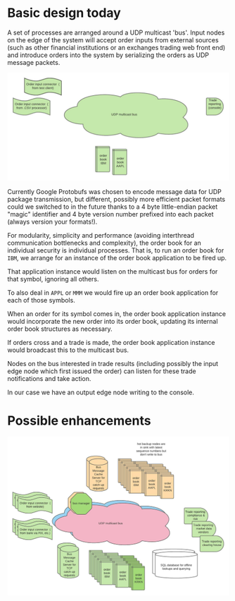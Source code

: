 # Basic design today

A set of processes are arranged around a UDP multicast 'bus'.  Input nodes on the edge of the system will accept order inputs from external sources (such as other financial institutions or an exchanges trading web front end) and introduce orders into the system by serializing the orders as UDP message packets.  


![Initial system](/docs/Today_UDP_multicast_exchange_diagram.jpeg)

Currently Google Protobufs was chosen to encode message data for UDP package transmission, but different, possibly more efficient packet formats could we switched to in the future thanks to a 4 byte little-endian packet "magic" identifier and 4 byte version number prefixed into each packet (always version your formats!).

For modularity, simplicity and performance (avoiding interthread communication bottlenecks and complexity), the order book for an individual security is individual processes.  That is, to run an order book for `IBM`, we arrange for an instance of the order book application to be fired up.  

That application instance would listen on the multicast bus for orders for that symbol, ignoring all others. 

To also deal in `APPL` or `MMM` we would fire up an order book application for each of those symbols.

When an order for its symbol comes in, the order book application instance would incorporate the new order into its order book, updating its internal order book structures as necessary.

If orders cross and a trade is made, the order book application instance would broadcast this to the multicast bus.

Nodes on the bus interested in trade results (including possibly the input edge node which first issued the order) can listen for these trade notifications and take action.

In our case we have an output edge node writing to the console.


# Possible enhancements

![Possible enhancements](/docs/Possible_UDP_multicast_exchange_diagram.jpeg)
